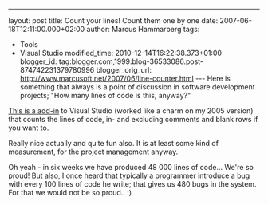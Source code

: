 ---
layout: post
title: Count your lines! Count them one by one
date: 2007-06-18T12:11:00.000+02:00
author: Marcus Hammarberg
tags:
  - Tools
  - Visual Studio
modified_time: 2010-12-14T16:22:38.373+01:00
blogger_id: tag:blogger.com,1999:blog-36533086.post-874742231379780996
blogger_orig_url: http://www.marcusoft.net/2007/06/line-counter.html ---
Here is something that always is a point of discussion in software
development projects; "How many lines of code is this, anyway?"

[This is a add-in](http://www.wndtabs.com/downloads/PLC221.zip) to
Visual Studio (worked like a charm on my 2005 version) that counts the
lines of code, in- and excluding comments and blank rows if you want
to.

Really nice actually and quite fun also. It is at least some kind of
measurement, for the project
management anyway.

Oh yeah - in six weeks we have produced 48 000 lines of code... We're so
proud! But also, I once heard that typically a programmer introduce a
bug with every 100 lines of code he write; that gives us 480 bugs in the
system. For that we would not be so proud.. :)
